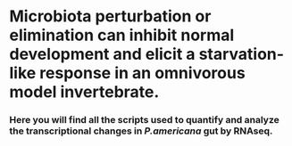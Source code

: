 # Microbiota perturbation or elimination can inhibit normal development and elicit a starvation-like response in an omnivorous model invertebrate.

### Here you will find all the scripts used to quantify and analyze the transcriptional changes in _P.americana_ gut by RNAseq.
